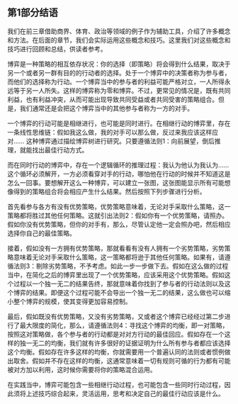 ## 第1部分结语

我们在前三章借助商界、体育、政治等领域的例子作为辅助工具，介绍了许多概念和方法。在后面的章节，我们会实际运用这些概念和技巧。这里我们对这些概念和技巧进行回顾和总结，供读者参考。

博弈是一种策略的相互依存状况：你的选择（即策略）将会得到什么结果，取决于另一个或者另一群有目的的行动者的选择。处于一个博弈中的决策者称为参与者，而他们的选择称为行动。一个博弈当中的参与者的利益可能严格对立，一人所得永远等于另一人所失。这样的博弈称为零和博弈。不过，更常见的情况是，既有共同利益，也有利益冲突，从而可能出现导致共同受益或者共同受害的策略组合。但是，我们通常还是会把这个博弈当中的其他参与者称为一方的对手。

一个博弈的行动可能是相继进行，也可能是同时进行。在相继行动的博弈里，存在一条线性思维链：假如我这么做，我的对手可以那么做，反过来我应该这样应对…… 这种博弈通过描绘博弈树进行研究。只要遵循法则1：向前展望，倒后推理，就能找出最佳行动方式。

而在同时行动的博弈中，存在一个逻辑循环的推理过程：我认为他认为我认为…… 这个循环必须解开，一方必须看穿对手的行动，哪怕他在行动的时候并不知道这是怎么一回事。要想解开这么一种博弈，可以建立一张图，这张图能显示所有可能想像得到的策略组合将会相应产生什么结果。然后按照下列步骤进行分析。

首先看参与各方有没有优势策略，优势策略意味着，无论对手采取什么策略，这一策略都将胜过其他任何策略。这就引出法则2：假如你有一个优势策略，请照办。假如你没有优势策略，但你的对手有，那么，尽管认定他一定会照办吧，然后相应选择你自己的最佳策略。

接着，假如没有一方拥有优势策略，那就看看有没有人拥有一个劣势策略，劣势策略意味着无论对手采取什么策略，这一策略都将逊于其他任何策略。如果有，请遵循法则3：剔除劣势策略，不予考虑。如此一步一步做下去。假如在这么做的过程当中，在简化之后的博弈里出现了一个优势策略，应该采用这个优势策略。假如这个过程以一个独一无二的结果告终，那就意味着你找到了参与者的行动法则以及这个博弈的结果。即便这个过程可能不会导出一个独一无二的结果，这么做也可以缩小整个博弈的规模，使其变得更加容易控制。

最后，假如既没有优势策略，又没有劣势策略，又或者这个博弈已经经过第二步进行了最大限度的简化，那么，请遵循法则4：寻找这个博弈的均衡，即一对策略，按照这对策略做，各个参与者的行动都是对对方行动的最佳回应。假如存在一个这样的独一无二的均衡，我们就有许多很好的证据证明为什么所有参与者都应该选择这个均衡。假如存在许多这样的均衡，你就需要用一个普遍认同的法则或者惯例做出取舍。假如并不存在这样的均衡，这通常意味着一切有规则可循的行为都有可能被对方加以利用，这时候你需要将你的策略混合运用。

在实践当中，博弈可能包含一些相继行动过程，也可能包含一些同时行动过程，因此须将上述技巧综合起来，灵活运用，思考和决定自己的最佳行动应该是什么。

